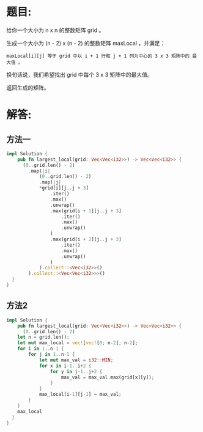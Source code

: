 # 题目:
给你一个大小为 n x n 的整数矩阵 grid 。

生成一个大小为 (n - 2) x (n - 2) 的整数矩阵  maxLocal ，并满足：

    maxLocal[i][j] 等于 grid 中以 i + 1 行和 j + 1 列为中心的 3 x 3 矩阵中的 最大值 。

换句话说，我们希望找出 grid 中每个 3 x 3 矩阵中的最大值。

返回生成的矩阵。
# 解答:
## 方法一
```rust
impl Solution {
    pub fn largest_local(grid: Vec<Vec<i32>>) -> Vec<Vec<i32>> {
      (0..grid.len() - 2)
        .map(|i|
            (0..grid.len() - 2)
            .map(|j|
            *grid[i][j..j + 3]
                .iter()
                .max()
                .unwrap()
                .max(grid[i + 1][j..j + 3]
                    .iter()
                    .max()
                    .unwrap()
                )
                .max(grid[i + 2][j..j + 3]
                    .iter()
                    .max()
                    .unwrap()
                )
            ).collect::<Vec<i32>>()
        ).collect::<Vec<Vec<i32>>>()
  }
}
```
## 方法2
```rust
impl Solution {
    pub fn largest_local(grid: Vec<Vec<i32>>) -> Vec<Vec<i32>> {
      (0..grid.len() - 2)
    let n = grid.len();
    let mut max_local = vec![vec![0; n-2]; n-2];
    for i in 1..n-1 {
        for j in 1..n-1 {
            let mut max_val = i32::MIN;
            for x in i-1..i+2 {
                for y in j-1..j+2 {
                    max_val = max_val.max(grid[x][y]);
                }
            }
            max_local[i-1][j-1] = max_val;
        }
    }
    max_local
  }
}
```
